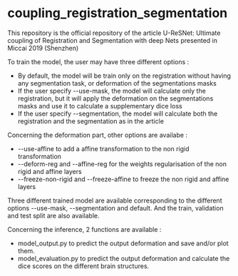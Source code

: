 # coupling_registration_segmentation
This repository is the official repository of the article U-ReSNet: Ultimate coupling of Registration and Segmentation with deep Nets presented in Miccai 2019 (Shenzhen)


To train the model, the user may have three different options : 
  - By default, the model will be train only on the registration without having any segmentation task, or deformation of the segmentations masks
  - If the user specify --use-mask, the model will calculate only the registration, but it will apply the deformation on the segmentations masks and use it to calculate a supplementary dice loss
  - If the user specify --segmentation, the model will calculate both the registration and the segmentation as in the article
  

Concerning the deformation part, other options are availabe :
  - --use-affine to add a affine transformation to the non rigid transformation
  - --deform-reg and --affine-reg for the weights regularisation of the non rigid and affine layers
  - --freeze-non-rigid and --freeze-affine to freeze the non rigid and affine layers
  

Three different trained model are available corresponding to the different options --use-mask, --segmentation and default. And the train, validation and test split are also available.

Concerning the inference, 2 functions are available : 
  - model_output.py to predict the output deformation and save and/or plot them.
  - model_evaluation.py to predict the output deformation and calculate the dice scores on the different brain structures.
